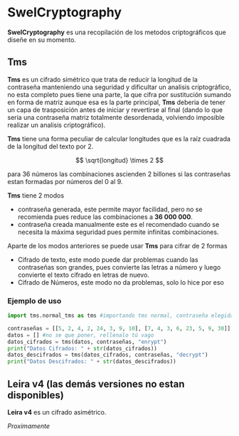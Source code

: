 # SwelCryptography
**SwelCryptography** es una recopilación de los metodos criptográficos que diseñe en su momento.

## Tms
**Tms** es un cifrado simétrico que trata de reducir la longitud de la contraseña manteniendo una seguridad y dificultar un analisis criptográfico, no esta completo pues tiene una parte, la que cifra por sustitución sumando en forma de matriz
aunque esa es la parte principal, **Tms** deberia de tener un capa de trasposición antes de iniciar y revertirse al final (dando lo que seria una contraseña matriz totalmente desordenada, volviendo imposible realizar un analisis criptográfico).

**Tms** tiene una forma peculiar de calcular longitudes que es la raíz cuadrada de la longitud del texto por 2.

 $$
 \sqrt{longitud} \times 2
 $$

para 36 números las combinaciones ascienden 2 billones si las contraseñas estan formadas por números del 0 al 9.

**Tms** tiene 2 modos
- contraseña generada, este permite mayor facilidad, pero no se recomienda pues reduce las combinaciones a **36 000 000**.
- contraseña creada manualmente este es el recomendado cuando se necesita la máxima seguridad pues permite infinitas combinaciones.

Aparte de los modos anteriores se puede usar **Tms** para cifrar de 2 formas
- Cifrado de texto, este modo puede dar problemas cuando las contraseñas son grandes, pues convierte las letras a número y luego convierte el texto cifrado en letras de nuevo.
- Cifrado de Números, este modo no da problemas, solo lo hice por eso

### Ejemplo de uso 
```python
import tms.normal_tms as tms #importando tms normal, contraseña elegida por el usuario, es una función

contraseñas = [[5, 2, 4, 2, 24, 3, 9, 10], [7, 4, 3, 6, 23, 5, 9, 30]] # definimos las contraseñas
datos = [] #no se que poner, rellenalo tú vago
datos_cifrados = tms(datos, contraseñas, "enrypt")
print("Datos Cifrados: " + str(datos_cifrados))
datos_descifrados = tms(datos_cifrados, contraseñas, "decrypt")
print("Datos Descifrados: " + str(datos_descifrados))
```
## Leira v4 (las demás versiones no estan disponibles)
**Leira v4** es un cifrado asimétrico.

*Proximamente*
